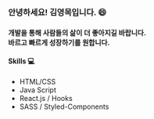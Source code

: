### 안녕하세요! 김영목입니다. 😄
#### 개발을 통해 사람들의 삶이 더 좋아지길 바랍니다. <br>바르고 빠르게 성장하기를 원합니다.

#### Skills 💻
- HTML/CSS
- Java Script
- React.js / Hooks
- SASS / Styled-Components

<!--
**mokyoungg/mokyoungg** is a ✨ _special_ ✨ repository because its `README.md` (this file) appears on your GitHub profile.

Here are some ideas to get you started:

- 🔭 I’m currently working on ...
- 🌱 I’m currently learning ...
- 👯 I’m looking to collaborate on ...
- 🤔 I’m looking for help with ...
- 💬 Ask me about ...
- 📫 How to reach me: ...
- 😄 Pronouns: ...
- ⚡ Fun fact: ...
-->
